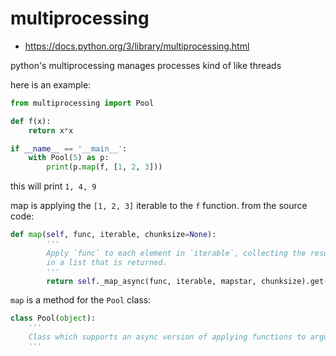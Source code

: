 # multiprocessing
- https://docs.python.org/3/library/multiprocessing.html

python's multiprocessing manages processes kind of like threads

here is an example:
```python
from multiprocessing import Pool

def f(x):
    return x*x

if __name__ == '__main__':
    with Pool(5) as p:
        print(p.map(f, [1, 2, 3]))
```

this will print `1, 4, 9`

map is applying the `[1, 2, 3]` iterable to the `f` function. from the source code:
```python
def map(self, func, iterable, chunksize=None):
        '''
        Apply `func` to each element in `iterable`, collecting the results
        in a list that is returned.
        '''
        return self._map_async(func, iterable, mapstar, chunksize).get()
```

`map` is a method for the `Pool` class:
```python
class Pool(object):
    '''
    Class which supports an async version of applying functions to arguments.
    '''
```
